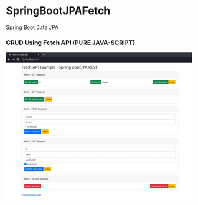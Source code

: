 # SpringBootJPAFetch
Spring Boot Data JPA


<h3> CRUD Using Fetch API (PURE JAVA-SCRIPT) </h3>

![springbootrocks](https://github.com/ajkr195/SpringBootJPAFetch/blob/main/SpringBootJPAFetch.jpg)
